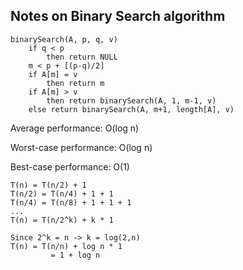 ## Notes on Binary Search algorithm

```
binarySearch(A, p, q, v)
	if q < p
		then return NULL
	m < p + [(p-q)/2]
	if A[m] = v
		then return m
	if A[m] > v
		then return binarySearch(A, 1, m-1, v)
	else return binarySearch(A, m+1, length[A], v)
```

Average performance: O(log n)

Worst-case performance: O(log n)

Best-case performance: O(1)

```
T(n) = T(n/2) + 1
T(n/2) = T(n/4) + 1 + 1
T(n/4) = T(n/8) + 1 + 1 + 1
...
T(n) = T(n/2^k) + k * 1

Since 2^k = n -> k = log(2,n)
T(n) = T(n/n) + log n * 1
		 = 1 + log n 
```
